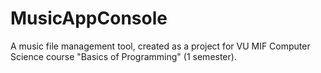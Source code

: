 # MusicAppConsole
 A music file management tool, created as a project for VU MIF Computer Science course "Basics of Programming" (1 semester).
